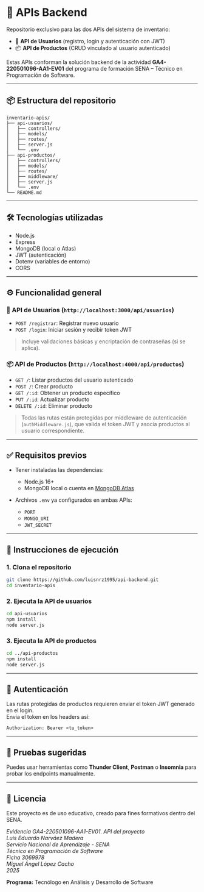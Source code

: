 # 🧩 APIs Backend

Repositorio exclusivo para las dos APIs del sistema de inventario:

- 🔐 **API de Usuarios** (registro, login y autenticación con JWT)
- 📦 **API de Productos** (CRUD vinculado al usuario autenticado)

Estas APIs conforman la solución backend de la actividad **GA4-220501096-AA1-EV01** del programa de formación SENA – Técnico en Programación de Software.

---

## 📦 Estructura del repositorio

```
inventario-apis/
├── api-usuarios/
│   ├── controllers/
│   ├── models/
│   ├── routes/
│   ├── server.js
│   └── .env
├── api-productos/
│   ├── controllers/
│   ├── models/
│   ├── routes/
│   ├── middleware/
│   ├── server.js
│   └── .env
└── README.md
```

---

## 🛠️ Tecnologías utilizadas

- Node.js
- Express
- MongoDB (local o Atlas)
- JWT (autenticación)
- Dotenv (variables de entorno)
- CORS

---

## ⚙️ Funcionalidad general

### 🔐 API de Usuarios (`http://localhost:3000/api/usuarios`)
- `POST /registrar`: Registrar nuevo usuario
- `POST /login`: Iniciar sesión y recibir token JWT

> Incluye validaciones básicas y encriptación de contraseñas (si se aplica).

### 📦 API de Productos (`http://localhost:4000/api/productos`)
- `GET /`: Listar productos del usuario autenticado
- `POST /`: Crear producto
- `GET /:id`: Obtener un producto específico
- `PUT /:id`: Actualizar producto
- `DELETE /:id`: Eliminar producto

> Todas las rutas están protegidas por middleware de autenticación (`authMiddleware.js`), que valida el token JWT y asocia productos al usuario correspondiente.

---

## ✅ Requisitos previos

- Tener instaladas las dependencias:
  - Node.js 16+
  - MongoDB local o cuenta en [MongoDB Atlas](https://www.mongodb.com/cloud/atlas)

- Archivos `.env` ya configurados en ambas APIs:
  - `PORT`
  - `MONGO_URI`
  - `JWT_SECRET`

---

## 🚀 Instrucciones de ejecución

### 1. Clona el repositorio

```bash
git clone https://github.com/luisnrz1995/api-backend.git
cd inventario-apis
```

### 2. Ejecuta la API de usuarios

```bash
cd api-usuarios
npm install
node server.js
```

### 3. Ejecuta la API de productos

```bash
cd ../api-productos
npm install
node server.js
```

---

## 🔐 Autenticación

Las rutas protegidas de productos requieren enviar el token JWT generado en el login.  
Envia el token en los headers así:

```http
Authorization: Bearer <tu_token>
```

---

## 🧪 Pruebas sugeridas

Puedes usar herramientas como **Thunder Client**, **Postman** o **Insomnia** para probar los endpoints manualmente.

---

## 📄 Licencia

Este proyecto es de uso educativo, creado para fines formativos dentro del SENA.

_Evidencia GA4-220501096-AA1-EV01. API del proyecto_  
_Luis Eduardo Narváez Madera_  
_Servicio Nacional de Aprendizaje - SENA_  
_Técnico en Programación de Software_  
_Ficha 3069978_  
_Miguel Ángel López Cacho_  
_2025_

**Programa:** Tecnólogo en Análisis y Desarrollo de Software
